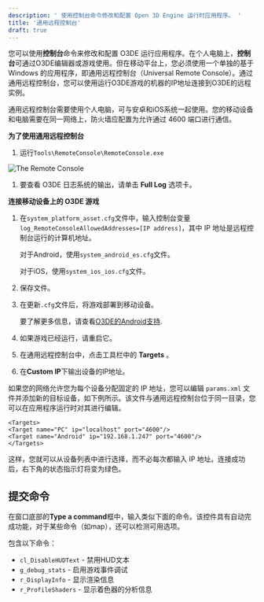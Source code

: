 ```yaml
---
description: ' 使用控制台命令修改和配置 Open 3D Engine 运行时应用程序。 '
title: '通用远程控制台'
draft: true
---
```


您可以使用**控制台**命令来修改和配置 O3DE 运行应用程序。在个人电脑上，**控制台**可通过O3DE编辑器或游戏使用。但在移动平台上，您必须使用一个单独的基于 Windows 的应用程序，即通用远程控制台（Universal Remote Console）。通过通用远程控制台，您可以使用运行O3DE游戏的机器的IP地址连接到O3DE的远程实例。

通用远程控制台需要使用个人电脑，可与安卓和iOS系统一起使用。您的移动设备和电脑需要在同一网络上，防火墙应配置为允许通过 4600 端口进行通信。

**为了使用通用远程控制台**

1. 运行`Tools\RemoteConsole\RemoteConsole.exe`

![The Remote Console](/images/user-guide/programming/remote-console.png)

1. 要查看 O3DE 日志系统的输出，请单击 **Full Log** 选项卡。

**连接移动设备上的 O3DE 游戏**

1. 在`system_platform_asset.cfg`文件中，输入控制台变量`log_RemoteConsoleAllowedAddresses=[IP address]`，其中 IP 地址是远程控制台运行的计算机地址。

   对于Android，使用`system_android_es.cfg`文件。

   对于iOS，使用`system_ios_ios.cfg`文件。

1. 保存文件。

1. 在更新`.cfg`文件后，将游戏部署到移动设备。

   要了解更多信息，请查看[O3DE的Android支持](/docs/user-guide/platforms/android/)<!-- and [iOS support for O3DE](/docs/user-guide/platforms/ios/)-->.

1. 如果游戏已经运行，请重启它。

1. 在通用远程控制台中，点击工具栏中的 **Targets** 。

1. 在**Custom IP**下输出设备的IP地址。

如果您的网络允许您为每个设备分配固定的 IP 地址，您可以编辑 `params.xml` 文件并添加新的目标设备，如下例所示。该文件与通用远程控制台位于同一目录，您可以在应用程序运行时对其进行编辑。

```
<Targets>
<Target name="PC" ip="localhost" port="4600"/>
<Target name="Android" ip="192.168.1.247" port="4600"/>
</Targets>
```

这样，您就可以从设备列表中进行选择，而不必每次都输入 IP 地址。连接成功后，右下角的状态指示灯将变为绿色。

## 提交命令

在窗口底部的**Type a command**框中，输入类似下面的命令。该控件具有自动完成功能，对于某些命令（如map），还可以检测可用选项。

包含以下命令：
+ `cl_DisableHUDText` - 禁用HUD文本
+ `g_debug_stats` - 启用游戏事件调试
+ `r_DisplayInfo` - 显示渲染信息
+ `r_ProfileShaders` - 显示着色器的分析信息
